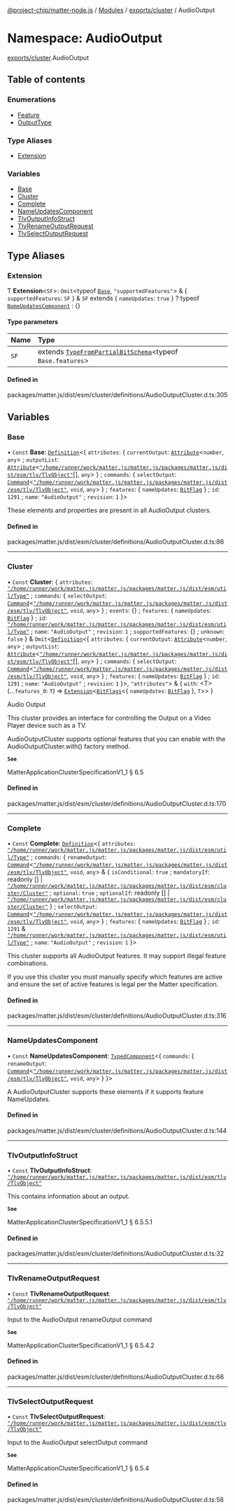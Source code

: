 [@project-chip/matter-node.js](../README.md) / [Modules](../modules.md) / [exports/cluster](exports_cluster.md) / AudioOutput

# Namespace: AudioOutput

[exports/cluster](exports_cluster.md).AudioOutput

## Table of contents

### Enumerations

- [Feature](../enums/exports_cluster.AudioOutput.Feature.md)
- [OutputType](../enums/exports_cluster.AudioOutput.OutputType.md)

### Type Aliases

- [Extension](exports_cluster.AudioOutput.md#extension)

### Variables

- [Base](exports_cluster.AudioOutput.md#base)
- [Cluster](exports_cluster.AudioOutput.md#cluster)
- [Complete](exports_cluster.AudioOutput.md#complete)
- [NameUpdatesComponent](exports_cluster.AudioOutput.md#nameupdatescomponent)
- [TlvOutputInfoStruct](exports_cluster.AudioOutput.md#tlvoutputinfostruct)
- [TlvRenameOutputRequest](exports_cluster.AudioOutput.md#tlvrenameoutputrequest)
- [TlvSelectOutputRequest](exports_cluster.AudioOutput.md#tlvselectoutputrequest)

## Type Aliases

### Extension

Ƭ **Extension**<`SF`\>: `Omit`<typeof [`Base`](exports_cluster.AudioOutput.md#base), ``"supportedFeatures"``\> & { `supportedFeatures`: `SF`  } & `SF` extends { `nameUpdates`: ``true``  } ? typeof [`NameUpdatesComponent`](exports_cluster.AudioOutput.md#nameupdatescomponent) : {}

#### Type parameters

| Name | Type |
| :------ | :------ |
| `SF` | extends [`TypeFromPartialBitSchema`](exports_schema.md#typefrompartialbitschema)<typeof `Base.features`\> |

#### Defined in

packages/matter.js/dist/esm/cluster/definitions/AudioOutputCluster.d.ts:305

## Variables

### Base

• `Const` **Base**: [`Definition`](exports_cluster.ClusterFactory.md#definition)<{ `attributes`: { `currentOutput`: [`Attribute`](exports_cluster.md#attribute)<`number`, `any`\> ; `outputList`: [`Attribute`](exports_cluster.md#attribute)<[`"/home/runner/work/matter.js/matter.js/packages/matter.js/dist/esm/tlv/TlvObject"`](export._internal_.__home_runner_work_matter_js_matter_js_packages_matter_js_dist_esm_tlv_TlvObject_.md)[], `any`\>  } ; `commands`: { `selectOutput`: [`Command`](exports_cluster.md#command)<[`"/home/runner/work/matter.js/matter.js/packages/matter.js/dist/esm/tlv/TlvObject"`](export._internal_.__home_runner_work_matter_js_matter_js_packages_matter_js_dist_esm_tlv_TlvObject_.md), `void`, `any`\>  } ; `features`: { `nameUpdates`: [`BitFlag`](exports_schema.md#bitflag-1)  } ; `id`: ``1291`` ; `name`: ``"AudioOutput"`` ; `revision`: ``1``  }\>

These elements and properties are present in all AudioOutput clusters.

#### Defined in

packages/matter.js/dist/esm/cluster/definitions/AudioOutputCluster.d.ts:86

___

### Cluster

• `Const` **Cluster**: { `attributes`: [`"/home/runner/work/matter.js/matter.js/packages/matter.js/dist/esm/util/Type"`](export._internal_.__home_runner_work_matter_js_matter_js_packages_matter_js_dist_esm_util_Type_.md) ; `commands`: { `selectOutput`: [`Command`](exports_cluster.md#command)<[`"/home/runner/work/matter.js/matter.js/packages/matter.js/dist/esm/tlv/TlvObject"`](export._internal_.__home_runner_work_matter_js_matter_js_packages_matter_js_dist_esm_tlv_TlvObject_.md), `void`, `any`\>  } ; `events`: {} ; `features`: { `nameUpdates`: [`BitFlag`](exports_schema.md#bitflag-1)  } ; `id`: [`"/home/runner/work/matter.js/matter.js/packages/matter.js/dist/esm/util/Type"`](export._internal_.__home_runner_work_matter_js_matter_js_packages_matter_js_dist_esm_util_Type_.md) ; `name`: ``"AudioOutput"`` ; `revision`: ``1`` ; `supportedFeatures`: {} ; `unknown`: ``false``  } & `Omit`<[`Definition`](exports_cluster.ClusterFactory.md#definition)<{ `attributes`: { `currentOutput`: [`Attribute`](exports_cluster.md#attribute)<`number`, `any`\> ; `outputList`: [`Attribute`](exports_cluster.md#attribute)<[`"/home/runner/work/matter.js/matter.js/packages/matter.js/dist/esm/tlv/TlvObject"`](export._internal_.__home_runner_work_matter_js_matter_js_packages_matter_js_dist_esm_tlv_TlvObject_.md)[], `any`\>  } ; `commands`: { `selectOutput`: [`Command`](exports_cluster.md#command)<[`"/home/runner/work/matter.js/matter.js/packages/matter.js/dist/esm/tlv/TlvObject"`](export._internal_.__home_runner_work_matter_js_matter_js_packages_matter_js_dist_esm_tlv_TlvObject_.md), `void`, `any`\>  } ; `features`: { `nameUpdates`: [`BitFlag`](exports_schema.md#bitflag-1)  } ; `id`: ``1291`` ; `name`: ``"AudioOutput"`` ; `revision`: ``1``  }\>, ``"attributes"``\> & { `with`: <T\>(...`features_0`: `T`) => [`Extension`](exports_cluster.AudioOutput.md#extension)<[`BitFlags`](exports_schema.md#bitflags)<{ `nameUpdates`: [`BitFlag`](exports_schema.md#bitflag-1)  }, `T`\>\>  }

Audio Output

This cluster provides an interface for controlling the Output on a Video Player device such as a TV.

AudioOutputCluster supports optional features that you can enable with the AudioOutputCluster.with() factory
method.

**`See`**

MatterApplicationClusterSpecificationV1_1 § 6.5

#### Defined in

packages/matter.js/dist/esm/cluster/definitions/AudioOutputCluster.d.ts:170

___

### Complete

• `Const` **Complete**: [`Definition`](exports_cluster.ClusterFactory.md#definition)<{ `attributes`: [`"/home/runner/work/matter.js/matter.js/packages/matter.js/dist/esm/util/Type"`](export._internal_.__home_runner_work_matter_js_matter_js_packages_matter_js_dist_esm_util_Type_.md) ; `commands`: { `renameOutput`: [`Command`](exports_cluster.md#command)<[`"/home/runner/work/matter.js/matter.js/packages/matter.js/dist/esm/tlv/TlvObject"`](export._internal_.__home_runner_work_matter_js_matter_js_packages_matter_js_dist_esm_tlv_TlvObject_.md), `void`, `any`\> & { `isConditional`: ``true`` ; `mandatoryIf`: readonly [] \| [`"/home/runner/work/matter.js/matter.js/packages/matter.js/dist/esm/cluster/Cluster"`](export._internal_.__home_runner_work_matter_js_matter_js_packages_matter_js_dist_esm_cluster_Cluster_.md) ; `optional`: ``true`` ; `optionalIf`: readonly [] \| [`"/home/runner/work/matter.js/matter.js/packages/matter.js/dist/esm/cluster/Cluster"`](export._internal_.__home_runner_work_matter_js_matter_js_packages_matter_js_dist_esm_cluster_Cluster_.md)  } ; `selectOutput`: [`Command`](exports_cluster.md#command)<[`"/home/runner/work/matter.js/matter.js/packages/matter.js/dist/esm/tlv/TlvObject"`](export._internal_.__home_runner_work_matter_js_matter_js_packages_matter_js_dist_esm_tlv_TlvObject_.md), `void`, `any`\>  } ; `features`: { `nameUpdates`: [`BitFlag`](exports_schema.md#bitflag-1)  } ; `id`: ``1291`` & [`"/home/runner/work/matter.js/matter.js/packages/matter.js/dist/esm/util/Type"`](export._internal_.__home_runner_work_matter_js_matter_js_packages_matter_js_dist_esm_util_Type_.md) ; `name`: ``"AudioOutput"`` ; `revision`: ``1``  }\>

This cluster supports all AudioOutput features. It may support illegal feature combinations.

If you use this cluster you must manually specify which features are active and ensure the set of active
features is legal per the Matter specification.

#### Defined in

packages/matter.js/dist/esm/cluster/definitions/AudioOutputCluster.d.ts:316

___

### NameUpdatesComponent

• `Const` **NameUpdatesComponent**: [`TypedComponent`](../interfaces/exports_cluster.ClusterFactory.TypedComponent.md)<{ `commands`: { `renameOutput`: [`Command`](exports_cluster.md#command)<[`"/home/runner/work/matter.js/matter.js/packages/matter.js/dist/esm/tlv/TlvObject"`](export._internal_.__home_runner_work_matter_js_matter_js_packages_matter_js_dist_esm_tlv_TlvObject_.md), `void`, `any`\>  }  }\>

A AudioOutputCluster supports these elements if it supports feature NameUpdates.

#### Defined in

packages/matter.js/dist/esm/cluster/definitions/AudioOutputCluster.d.ts:144

___

### TlvOutputInfoStruct

• `Const` **TlvOutputInfoStruct**: [`"/home/runner/work/matter.js/matter.js/packages/matter.js/dist/esm/tlv/TlvObject"`](export._internal_.__home_runner_work_matter_js_matter_js_packages_matter_js_dist_esm_tlv_TlvObject_.md)

This contains information about an output.

**`See`**

MatterApplicationClusterSpecificationV1_1 § 6.5.5.1

#### Defined in

packages/matter.js/dist/esm/cluster/definitions/AudioOutputCluster.d.ts:32

___

### TlvRenameOutputRequest

• `Const` **TlvRenameOutputRequest**: [`"/home/runner/work/matter.js/matter.js/packages/matter.js/dist/esm/tlv/TlvObject"`](export._internal_.__home_runner_work_matter_js_matter_js_packages_matter_js_dist_esm_tlv_TlvObject_.md)

Input to the AudioOutput renameOutput command

**`See`**

MatterApplicationClusterSpecificationV1_1 § 6.5.4.2

#### Defined in

packages/matter.js/dist/esm/cluster/definitions/AudioOutputCluster.d.ts:66

___

### TlvSelectOutputRequest

• `Const` **TlvSelectOutputRequest**: [`"/home/runner/work/matter.js/matter.js/packages/matter.js/dist/esm/tlv/TlvObject"`](export._internal_.__home_runner_work_matter_js_matter_js_packages_matter_js_dist_esm_tlv_TlvObject_.md)

Input to the AudioOutput selectOutput command

**`See`**

MatterApplicationClusterSpecificationV1_1 § 6.5.4

#### Defined in

packages/matter.js/dist/esm/cluster/definitions/AudioOutputCluster.d.ts:58
